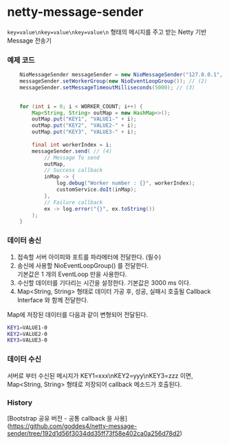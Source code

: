 # netty-message-sender

`key=value\nkey=value\nkey=value\n` 형태의 메시지를 주고 받는 Netty 기반 Message 전송기

### 예제 코드
```java
	NioMessageSender messageSender = new NioMessageSender("127.0.0.1", 9001); // (1)
	messageSender.setWorkerGroup(new NioEventLoopGroup()); // (2)
	messageSender.setMessageTimeoutMilliseconds(5000); // (3)
    

	for (int i = 0; i < WORKER_COUNT; i++) {
		Map<String, String> outMap = new HashMap<>();
		outMap.put("KEY1", "VALUE1-" + i);
		outMap.put("KEY2", "VALUE2-" + i);
		outMap.put("KEY3", "VALUE3-" + i);
		
		final int workerIndex = i;
		messageSender.send( // (4)
			// Message To send
			outMap,
			// Success callback
			inMap -> {
				log.debug("Worker number : {}", workerIndex);
				customService.doIt(inMap);
			},
			// Failure callback
			ex -> log.error("{}", ex.toString())
		);
	}
```

### 데이터 송신
1. 접속할 서버 아이피와 포트를 파라메터에 전달한다. (필수)
2. 송신에 사용할 NioEventLoopGroup() 를 전달한다. <br>기본값은 1 개의 EventLoop 만을 사용한다.
3. 수신할 데이터를 기다리는 시간을 설정한다. 기본값은 3000 ms 이다.
4. Map<String, String> 형태로 데이터 가공 후, 성공, 실패시 호출될 Callback Interface 와 함께 전달한다.

Map에 저장된 데이터를 다음과 같이 변형되어 전달된다.
```sh
KEY1=VALUE1-0
KEY2=VALUE2-0
KEY3=VALUE3-0
```

### 데이터 수신
서버로 부터 수신된 메시지가 KEY1=xxx\nKEY2=yyy\nKEY3=zzz 이면, Map<String, String> 형태로 저장되어 callback 메소드가 호출된다.


### History
[Bootstrap 공유 버전 - 공통 callback 을 사용]
(https://github.com/goddes4/netty-message-sender/tree/192d1d56f3034dd35ff73f58e402ca0a256d78d2)
